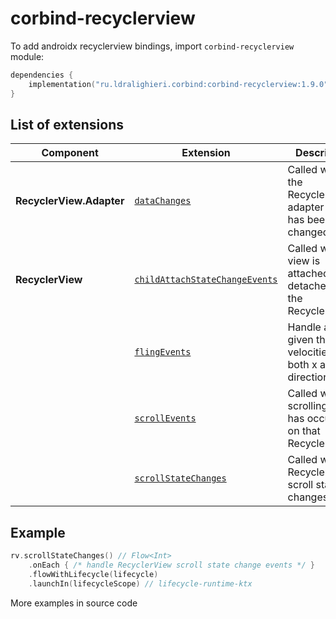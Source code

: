 ﻿
# corbind-recyclerview

To add androidx recyclerview bindings, import `corbind-recyclerview` module:

```kotlin
dependencies {
    implementation("ru.ldralighieri.corbind:corbind-recyclerview:1.9.0")
}
```

## List of extensions

Component | Extension | Description
--|---|--
**RecyclerView.Adapter** | [`dataChanges`][RecyclerView_Adapte_dataChanges] | Called when the RecyclerView's adapter data has been changed
**RecyclerView** | [`childAttachStateChangeEvents`][RecyclerView_childAttachStateChangeEvents] | Called when a view is attached to or detached from the RecyclerView.
                  | [`flingEvents`][RecyclerView_flingEvents] | Handle a fling given the velocities in both x and y directions
                  | [`scrollEvents`][RecyclerView_scrollEvents] | Called when a scrolling event has occurred on that RecyclerView.
                  | [`scrollStateChanges`][RecyclerView_scrollStateChanges] | Called when RecyclerView's scroll state changes.


## Example

```kotlin
rv.scrollStateChanges() // Flow<Int>
    .onEach { /* handle RecyclerView scroll state change events */ }
    .flowWithLifecycle(lifecycle)
    .launchIn(lifecycleScope) // lifecycle-runtime-ktx
```

More examples in source code

[RecyclerView_Adapte_dataChanges]: https://github.com/LDRAlighieri/Corbind/blob/master/corbind-recyclerview/src/main/kotlin/ru/ldralighieri/corbind/recyclerview/RecyclerAdapterDataChanges.kt
[RecyclerView_childAttachStateChangeEvents]: https://github.com/LDRAlighieri/Corbind/blob/master/corbind-recyclerview/src/main/kotlin/ru/ldralighieri/corbind/recyclerview/RecyclerViewChildAttachStateChangeEvents.kt
[RecyclerView_flingEvents]: https://github.com/LDRAlighieri/Corbind/blob/master/corbind-recyclerview/src/main/kotlin/ru/ldralighieri/corbind/recyclerview/RecyclerViewFlingEvents.kt
[RecyclerView_scrollEvents]: https://github.com/LDRAlighieri/Corbind/blob/master/corbind-recyclerview/src/main/kotlin/ru/ldralighieri/corbind/recyclerview/RecyclerViewScrollEvents.kt
[RecyclerView_scrollStateChanges]: https://github.com/LDRAlighieri/Corbind/blob/master/corbind-recyclerview/src/main/kotlin/ru/ldralighieri/corbind/recyclerview/RecyclerViewScrollStateChanges.kt
